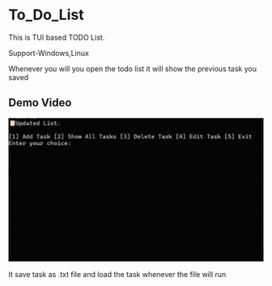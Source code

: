 # To_Do_List
This is TUI based TODO List.

Support-Windows,Linux 

Whenever you will you open the todo list it will show the previous task you saved

## Demo Video
![ToDO Demo](assets/todo.gif)

It save task as .txt file and load the task whenever the file will run
